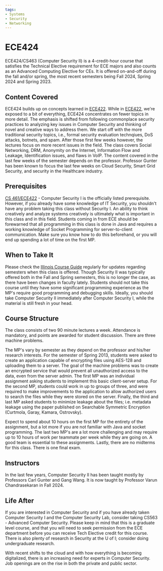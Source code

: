 ```yaml
---
tags:
- Systems
- Security
- Networking
---
```


# ECE424

ECE424/CS463 (Computer Security II) is a 4-credit-hour course that satisfies the Technical Elective requirement for ECE majors and also counts as an Advanced Computing Elective for CEs. It is offered on-and-off during the fall and/or spring, the most recent semesters being Fall 2024, Spring 2024 and Spring 2023.

## Content Covered

ECE424 builds up on concepts learned in [ECE422](ECE422.md). While in [ECE422](ECE422.md), we're exposed to a bit of everything, ECE424 concentrates on fewer topics in more detail. The emphasis is shifted from following commonplace security practices to analyzing key issues in Computer Security and thinking of novel and creative ways to address them. We start off with the more traditional security topics, i.e., formal security evaluation technqiues, DoS attacks, botnets, and spam. After those first few weeks however, the lectures focus on more recent issues in the field. The class covers Social Networking, DRM, Anonymity on the Internet, Information Flow and Leakage, Identification issues, and flaws in VoIP. The content covered in the last few weeks of the semester depends on the professor. Professor Gunter has been known to focus the last few weeks on Cloud Security, Smart Grid Security, and security in the Healthcare industry.

## Prerequisites

[CS 461/ECE422](ECE422.md) - Computer Security I is the officially listed prerequisite. However, if you already have some knowledge of IT Security, you shouldn't have any problem taking this class without Security I. An ability to think creatively and analyze systems creatively is ultimately what is important in this class and in this field. Students coming in from ECE should be forewarned that all programming in this class is done in Java and requires a working knowledge of Socket Programming for server-to-client communication. Make sure you know how to do this beforehand, or you will end up spending a lot of time on the first MP.

## When to Take It

Please check the [Illinois Course Guide](https://courses.illinois.edu/) regularly for updates regarding semesters when this class is offered. Though Security II was typically offered both in the Fall and Spring semesters, this is no longer the case, as there have been changes in faculty lately. Students should not take this course until they have some significant programming experience as the MP's require good programming and debugging skills. Ideally, you should take Computer Security II immediately after Computer Security I, while the material is still fresh in your head.

## Course Structure

The class consists of two 90 minute lectures a week. Attendance is mandatory, and points are awarded for student discussion. There are three machine problems.

The MP's vary by semester as they depend on the professor and his/her research interests. For the semester of Spring 2013, students were asked to create an application capable of encrypting files using AES-128 and uploading them to a server. The goal of the machine problems was to create an encrypted service that would prevent all unauthorized access to the data, even from the server admin. The first MP was an individual assignment asking students to implement this basic client-server setup. For the second MP, students could work in up to groups of three, and were required to make improvements to the application to allow authorized users to search the files while they were stored on the server. Finally, the third and last MP asked students to minimize leakage about the files; i.e. metadata leakage using the paper published on Searchable Symmetric Encryption (Curtmola, Garay, Kamara, Ostrovsky). 

Expect to spend about 10 hours on the first MP for the entirety of the assignment, but a lot more if you are not familiar with Java and socket programming. The last two MP's are a lot more challenging and may require up to 10 hours of work per teammate per week while they are going on. A good team is essential to these assignments. Lastly, there are no midterms for this class. There is one final exam. 

## Instructors

In the last few years, Computer Security II has been taught mostly by Professors Carl Gunter and Gang Wang. It is now taught by Professor Varun Chandrasekaran in Fall 2024.

[comment]: # (## Course Tips)

## Life After

If you are interested in Computer Security and if you have already taken Computer Security I and the Computer Security Lab, consider taking CS563 - Advanced Computer Security. Please keep in mind that this is a graduate level course, and that you will need to seek permission from the ECE department before you can receive Tech Elective credit for this course. There is also plenty of research in Security at the U of I; consider doing undergraduate research.

With recent shifts to the cloud and with how everything is becoming digitalized, there is an increasing need for experts in Computer Security. Job openings are on the rise in both the private and public sector.
